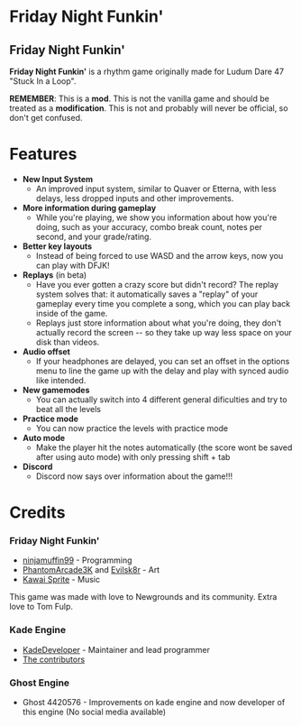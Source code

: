 
# Friday Night Funkin'
## Friday Night Funkin'
**Friday Night Funkin'** is a rhythm game originally made for Ludum Dare 47 "Stuck In a Loop".


**REMEMBER**: This is a **mod**. This is not the vanilla game and should be treated as a **modification**. This is not and probably will never be official, so don't get confused.



# Features

 - **New Input System**
	 - An improved input system, similar to Quaver or Etterna, with less delays, less dropped inputs and other improvements.
 - **More information during gameplay**
	 - While you're playing, we show you information about how you're doing, such as your accuracy, combo break count, notes per second, and your grade/rating.
 - **Better key layouts**
	 - Instead of being forced to use WASD and the arrow keys, now you can play with DFJK!
 - **Replays** (in beta)
	 - Have you ever gotten a crazy score but didn't record? The replay system solves that: it automatically saves a "replay" of your gameplay every time you complete a song, which you can play back inside of the game. 
	 - Replays just store information about what you're doing, they don't actually record the screen -- so they take up way less space on your disk than videos.
 - **Audio offset**
	 - If your headphones are delayed, you can set an offset in the options menu to line the game up with the delay and play with synced audio like intended.
 - **New gamemodes**
	 - You can actually switch into 4 different general dificulties and try to beat all the levels
 - **Practice mode**
	 - You can now practice the levels with practice mode
 - **Auto mode**
	 - Make the player hit the notes automatically (the score wont be saved after using auto mode) with only pressing shift + tab
 - **Discord**
	 - Discord now says over information about the game!!!


# Credits
### Friday Night Funkin'
 - [ninjamuffin99](https://twitter.com/ninja_muffin99) - Programming
 - [PhantomArcade3K](https://twitter.com/phantomarcade3k) and [Evilsk8r](https://twitter.com/evilsk8r) - Art
 - [Kawai Sprite](https://twitter.com/kawaisprite) - Music

This game was made with love to Newgrounds and its community. Extra love to Tom Fulp.
### Kade Engine
- [KadeDeveloper](https://twitter.com/KadeDeveloper) - Maintainer and lead programmer
- [The contributors](https://github.com/KadeDev/Kade-Engine/graphs/contributors)

### Ghost Engine
- Ghost 4420576 - Improvements on kade engine and now developer of this engine
(No social media available)



